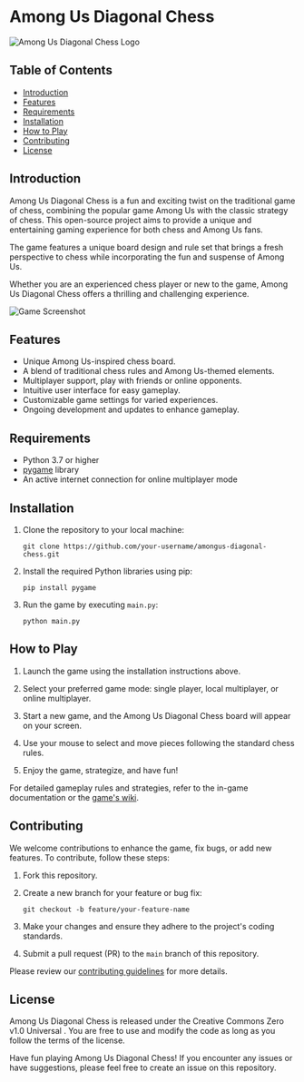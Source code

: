 # Among Us Diagonal Chess

![Among Us Diagonal Chess Logo](https://example.com/amongus-diagonal-chess-logo.png)

## Table of Contents
- [Introduction](#introduction)
- [Features](#features)
- [Requirements](#requirements)
- [Installation](#installation)
- [How to Play](#how-to-play)
- [Contributing](#contributing)
- [License](#license)

## Introduction

Among Us Diagonal Chess is a fun and exciting twist on the traditional game of chess, combining the popular game Among Us with the classic strategy of chess. This open-source project aims to provide a unique and entertaining gaming experience for both chess and Among Us fans.

The game features a unique board design and rule set that brings a fresh perspective to chess while incorporating the fun and suspense of Among Us.

Whether you are an experienced chess player or new to the game, Among Us Diagonal Chess offers a thrilling and challenging experience.

![Game Screenshot](https://example.com/amongus-diagonal-chess-screenshot.png)

## Features

- Unique Among Us-inspired chess board.
- A blend of traditional chess rules and Among Us-themed elements.
- Multiplayer support, play with friends or online opponents.
- Intuitive user interface for easy gameplay.
- Customizable game settings for varied experiences.
- Ongoing development and updates to enhance gameplay.

## Requirements

- Python 3.7 or higher
- [pygame](https://www.pygame.org/) library
- An active internet connection for online multiplayer mode

## Installation

1. Clone the repository to your local machine:
   ```shell
   git clone https://github.com/your-username/amongus-diagonal-chess.git
   ```

2. Install the required Python libraries using pip:
   ```shell
   pip install pygame
   ```

3. Run the game by executing `main.py`:
   ```shell
   python main.py
   ```

## How to Play

1. Launch the game using the installation instructions above.

2. Select your preferred game mode: single player, local multiplayer, or online multiplayer.

3. Start a new game, and the Among Us Diagonal Chess board will appear on your screen.

4. Use your mouse to select and move pieces following the standard chess rules.

5. Enjoy the game, strategize, and have fun!

For detailed gameplay rules and strategies, refer to the in-game documentation or the [game's wiki](https://github.com/your-username/amongus-diagonal-chess/wiki).

## Contributing

We welcome contributions to enhance the game, fix bugs, or add new features. To contribute, follow these steps:

1. Fork this repository.

2. Create a new branch for your feature or bug fix:

   ```shell
   git checkout -b feature/your-feature-name
   ```

3. Make your changes and ensure they adhere to the project's coding standards.

4. Submit a pull request (PR) to the `main` branch of this repository.

Please review our [contributing guidelines](CONTRIBUTING.md) for more details.

## License

Among Us Diagonal Chess is released under the Creative Commons Zero v1.0 Universal
. You are free to use and modify the code as long as you follow the terms of the license.

Have fun playing Among Us Diagonal Chess! If you encounter any issues or have suggestions, please feel free to create an issue on this repository.
